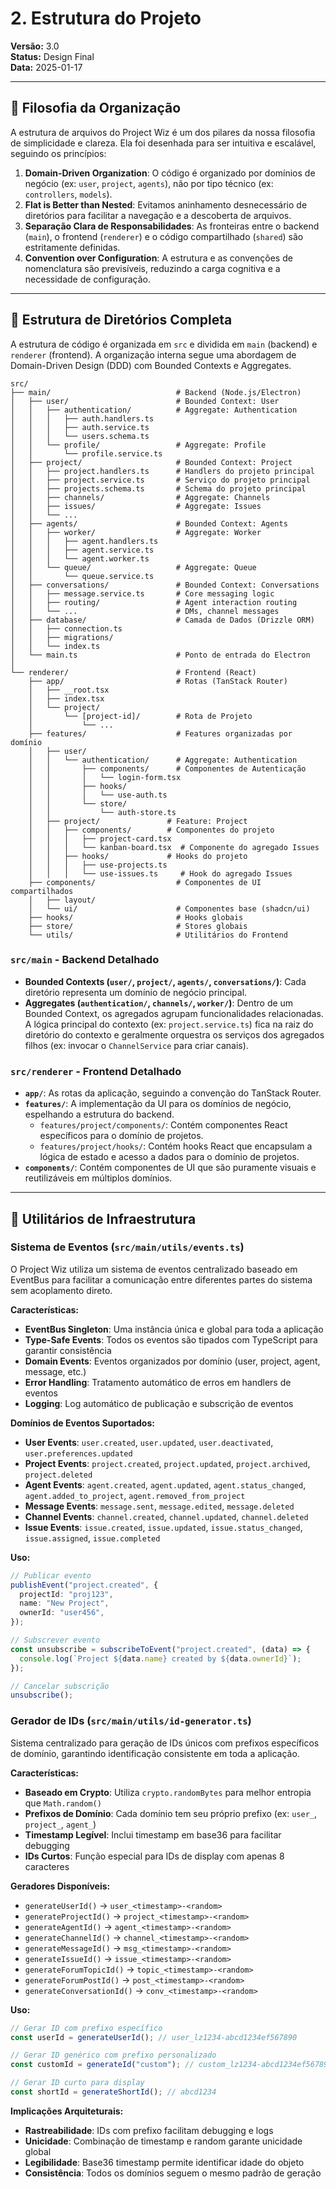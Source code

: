 # 2. Estrutura do Projeto

**Versão:** 3.0  
**Status:** Design Final  
**Data:** 2025-01-17

---

## 🎯 Filosofia da Organização

A estrutura de arquivos do Project Wiz é um dos pilares da nossa filosofia de simplicidade e clareza. Ela foi desenhada para ser intuitiva e escalável, seguindo os princípios:

1.  **Domain-Driven Organization**: O código é organizado por domínios de negócio (ex: `user`, `project`, `agents`), não por tipo técnico (ex: `controllers`, `models`).
2.  **Flat is Better than Nested**: Evitamos aninhamento desnecessário de diretórios para facilitar a navegação e a descoberta de arquivos.
3.  **Separação Clara de Responsabilidades**: As fronteiras entre o backend (`main`), o frontend (`renderer`) e o código compartilhado (`shared`) são estritamente definidas.
4.  **Convention over Configuration**: A estrutura e as convenções de nomenclatura são previsíveis, reduzindo a carga cognitiva e a necessidade de configuração.

---

## 📁 Estrutura de Diretórios Completa

A estrutura de código é organizada em `src` e dividida em `main` (backend) e `renderer` (frontend). A organização interna segue uma abordagem de Domain-Driven Design (DDD) com Bounded Contexts e Aggregates.

```
src/
├── main/                            # Backend (Node.js/Electron)
│   ├── user/                        # Bounded Context: User
│   │   ├── authentication/          # Aggregate: Authentication
│   │   │   ├── auth.handlers.ts
│   │   │   ├── auth.service.ts
│   │   │   └── users.schema.ts
│   │   └── profile/                 # Aggregate: Profile
│   │       └── profile.service.ts
│   ├── project/                     # Bounded Context: Project
│   │   ├── project.handlers.ts      # Handlers do projeto principal
│   │   ├── project.service.ts       # Serviço do projeto principal
│   │   ├── projects.schema.ts       # Schema do projeto principal
│   │   ├── channels/                # Aggregate: Channels
│   │   ├── issues/                  # Aggregate: Issues
│   │   └── ...
│   ├── agents/                      # Bounded Context: Agents
│   │   ├── worker/                  # Aggregate: Worker
│   │   │   ├── agent.handlers.ts
│   │   │   ├── agent.service.ts
│   │   │   └── agent.worker.ts
│   │   └── queue/                   # Aggregate: Queue
│   │       └── queue.service.ts
│   ├── conversations/               # Bounded Context: Conversations
│   │   ├── message.service.ts       # Core messaging logic
│   │   ├── routing/                 # Agent interaction routing
│   │   └── ...                      # DMs, channel messages
│   ├── database/                    # Camada de Dados (Drizzle ORM)
│   │   ├── connection.ts
│   │   ├── migrations/
│   │   └── index.ts
│   └── main.ts                      # Ponto de entrada do Electron
│
└── renderer/                        # Frontend (React)
    ├── app/                         # Rotas (TanStack Router)
    │   ├── __root.tsx
    │   ├── index.tsx
    │   └── project/
    │       └── [project-id]/        # Rota de Projeto
    │           └── ...
    ├── features/                    # Features organizadas por domínio
    │   ├── user/
    │   │   └── authentication/      # Aggregate: Authentication
    │   │       ├── components/      # Componentes de Autenticação
    │   │       │   └── login-form.tsx
    │   │       ├── hooks/
    │   │       │   └── use-auth.ts
    │   │       └── store/
    │   │           └── auth-store.ts
    │   ├── project/               # Feature: Project
    │   │   ├── components/        # Componentes do projeto
    │   │   │   ├── project-card.tsx
    │   │   │   └── kanban-board.tsx  # Componente do agregado Issues
    │   │   ├── hooks/             # Hooks do projeto
    │   │   │   ├── use-projects.ts
    │   │   │   └── use-issues.ts     # Hook do agregado Issues
    ├── components/                  # Componentes de UI compartilhados
    │   ├── layout/
    │   └── ui/                      # Componentes base (shadcn/ui)
    ├── hooks/                       # Hooks globais
    ├── store/                       # Stores globais
    └── utils/                       # Utilitários do Frontend
```

### `src/main` - Backend Detalhado

- **Bounded Contexts (`user/`, `project/`, `agents/`, `conversations/`)**: Cada diretório representa um domínio de negócio principal.
- **Aggregates (`authentication/`, `channels/`, `worker/`)**: Dentro de um Bounded Context, os agregados agrupam funcionalidades relacionadas. A lógica principal do contexto (ex: `project.service.ts`) fica na raiz do diretório do contexto e geralmente orquestra os serviços dos agregados filhos (ex: invocar o `ChannelService` para criar canais).

### `src/renderer` - Frontend Detalhado

- **`app/`**: As rotas da aplicação, seguindo a convenção do TanStack Router.
- **`features/`**: A implementação da UI para os domínios de negócio, espelhando a estrutura do backend.
  - `features/project/components/`: Contém componentes React específicos para o domínio de projetos.
  - `features/project/hooks/`: Contém hooks React que encapsulam a lógica de estado e acesso a dados para o domínio de projetos.
- **`components/`**: Contém componentes de UI que são puramente visuais e reutilizáveis em múltiplos domínios.

---

## 🔧 Utilitários de Infraestrutura

### Sistema de Eventos (`src/main/utils/events.ts`)

O Project Wiz utiliza um sistema de eventos centralizado baseado em EventBus para facilitar a comunicação entre diferentes partes do sistema sem acoplamento direto.

**Características:**

- **EventBus Singleton**: Uma instância única e global para toda a aplicação
- **Type-Safe Events**: Todos os eventos são tipados com TypeScript para garantir consistência
- **Domain Events**: Eventos organizados por domínio (user, project, agent, message, etc.)
- **Error Handling**: Tratamento automático de erros em handlers de eventos
- **Logging**: Log automático de publicação e subscrição de eventos

**Domínios de Eventos Suportados:**

- **User Events**: `user.created`, `user.updated`, `user.deactivated`, `user.preferences.updated`
- **Project Events**: `project.created`, `project.updated`, `project.archived`, `project.deleted`
- **Agent Events**: `agent.created`, `agent.updated`, `agent.status_changed`, `agent.added_to_project`, `agent.removed_from_project`
- **Message Events**: `message.sent`, `message.edited`, `message.deleted`
- **Channel Events**: `channel.created`, `channel.updated`, `channel.deleted`
- **Issue Events**: `issue.created`, `issue.updated`, `issue.status_changed`, `issue.assigned`, `issue.completed`

**Uso:**

```typescript
// Publicar evento
publishEvent("project.created", {
  projectId: "proj123",
  name: "New Project",
  ownerId: "user456",
});

// Subscrever evento
const unsubscribe = subscribeToEvent("project.created", (data) => {
  console.log(`Project ${data.name} created by ${data.ownerId}`);
});

// Cancelar subscrição
unsubscribe();
```

### Gerador de IDs (`src/main/utils/id-generator.ts`)

Sistema centralizado para geração de IDs únicos com prefixos específicos de domínio, garantindo identificação consistente em toda a aplicação.

**Características:**

- **Baseado em Crypto**: Utiliza `crypto.randomBytes` para melhor entropia que `Math.random()`
- **Prefixos de Domínio**: Cada domínio tem seu próprio prefixo (ex: `user_`, `project_`, `agent_`)
- **Timestamp Legível**: Inclui timestamp em base36 para facilitar debugging
- **IDs Curtos**: Função especial para IDs de display com apenas 8 caracteres

**Geradores Disponíveis:**

- `generateUserId()` → `user_<timestamp>-<random>`
- `generateProjectId()` → `project_<timestamp>-<random>`
- `generateAgentId()` → `agent_<timestamp>-<random>`
- `generateChannelId()` → `channel_<timestamp>-<random>`
- `generateMessageId()` → `msg_<timestamp>-<random>`
- `generateIssueId()` → `issue_<timestamp>-<random>`
- `generateForumTopicId()` → `topic_<timestamp>-<random>`
- `generateForumPostId()` → `post_<timestamp>-<random>`
- `generateConversationId()` → `conv_<timestamp>-<random>`

**Uso:**

```typescript
// Gerar ID com prefixo específico
const userId = generateUserId(); // user_lz1234-abcd1234ef567890

// Gerar ID genérico com prefixo personalizado
const customId = generateId("custom"); // custom_lz1234-abcd1234ef567890

// Gerar ID curto para display
const shortId = generateShortId(); // abcd1234
```

**Implicações Arquiteturais:**

- **Rastreabilidade**: IDs com prefixo facilitam debugging e logs
- **Unicidade**: Combinação de timestamp e random garante unicidade global
- **Legibilidade**: Base36 timestamp permite identificar idade do objeto
- **Consistência**: Todos os domínios seguem o mesmo padrão de geração
